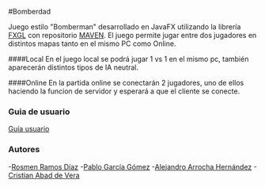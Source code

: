 #Bomberdad

Juego estilo "Bomberman" desarrollado en JavaFX utilizando la librería [FXGL](https://github.com/AlmasB/FXGL) con repositorio [MAVEN](http://maven.apache.org/). El juego permite jugar entre dos jugadores en distintos mapas tanto en el mismo PC como Online.

####Local
En el juego local se podrá jugar 1 vs 1 en el mismo pc, también aparecerán distintos tipos de IA neutral.

####Online
En la partida online se conectarán 2 jugadores, uno de ellos haciendo la funcion de servidor y esperará a que el cliente se conecte. 

### Guia de usuario

[Guía usuario](docs/userGuide.md)

### Autores

-[Rosmen Ramos Díaz](https://github.com/dicdadi)
-[Pablo García Gómez](https://github.com/Pablogg98)
-[Alejandro Arrocha Hernández](https://github.com/AlejandroArrochaHdez)
-[Cristian Abad de Vera](https://github.com/xChota)